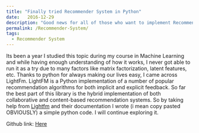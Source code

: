 ```yaml
---
title: "Finally tried Recommender System in Python"
date:   2016-12-29
description: "Good news for all of those who want to implement Recommender Systems through Python in easy way."
permalink: /Recommender-System/
tags:
  - Recommender System
---
```


Its been a year I studied this topic during my course in Machine Learning and while having enough understanding of how it works, I never got able to run it as a try due to many factors like matrix factorization, latent features, etc. 
Thanks to python for always making our lives easy, I came across LightFm. LightFM is a Python implementation of a number of popular recommendation algorithms for both implicit and explicit feedback.
So far the best part of this library is the hybrid implementation of both collaborative and content-based recommendation systems. So by taking help from [Lightfm](https://github.com/lyst/lightfm) and their documentation I wrote (i mean copy pasted OBVIOUSLY) a simple python code. I will continue exploring it.


Github link: [Here](https://github.com/AizazSharif/Recommender-System-demo/tree/master)

